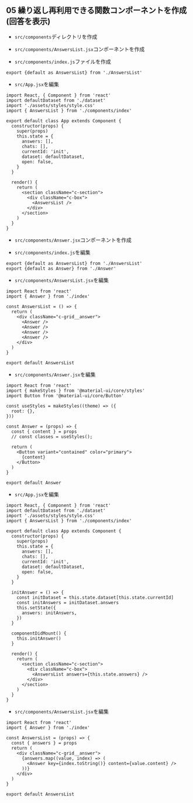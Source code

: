 ## 05 繰り返し再利用できる関数コンポーネントを作成(回答を表示)

+ `src/components`ディレクトリを作成<br>

+ `src/components/AnswersList.jsx`コンポーネントを作成<br>

+ `src/components/index.js`ファイルを作成<br>

```
export {default as AnswersList} from './AnswersList'
```

+ `src/App.jsx`を編集<br>

```
import React, { Component } from 'react'
import defaultDataset from './dataset'
import './assets/styles/style.css'
import { AnswersList } from './components/index'

export default class App extends Component {
  constructor(props) {
    super(props)
    this.state = {
      answers: [],
      chats: [],
      currentId: 'init',
      dataset: defaultDataset,
      open: false,
    }
  }

  render() {
    return (
      <section className="c-section">
        <div className="c-box">
          <AnswersList />
        </div>
      </section>
    )
  }
}
```

+ `src/components/Answer.jsx`コンポーネントを作成<br>

+ `src/components/index.js`を編集<br>

```
export {default as AnswersList} from './AnswersList'
export {default as Answer} from './Answer'
```

+ `src/components/AnswersList.jsx`を編集<br>

```
import React from 'react'
import { Answer } from './index'

const AnswersList = () => {
  return (
    <div className="c-grid__answer">
      <Answer />
      <Answer />
      <Answer />
      <Answer />
    </div>
  )
}

export default AnswersList
```

+ `src/components/Answer.jsx`を編集<br>

```
import React from 'react'
import { makeStyles } from '@material-ui/core/styles'
import Button from '@material-ui/core/Button'

const useStyles = makeStyles((theme) => ({
  root: {},
}))

const Answer = (props) => {
  const { content } = props
  // const classes = useStyles();

  return (
    <Button variant="contained" color="primary">
      {content}
    </Button>
  )
}

export default Answer
```

+ `src/App.jsx`を編集<br>

```
import React, { Component } from 'react'
import defaultDataset from './dataset'
import './assets/styles/style.css'
import { AnswersList } from './components/index'

export default class App extends Component {
  constructor(props) {
    super(props)
    this.state = {
      answers: [],
      chats: [],
      currentId: 'init',
      dataset: defaultDataset,
      open: false,
    }
  }

  initAnswer = () => {
    const initDataset = this.state.dataset[this.state.currentId]
    const initAnswers = initDataset.answers
    this.setState({
      answers: initAnswers,
    })
  }

  componentDidMount() {
    this.initAnswer()
  }

  render() {
    return (
      <section className="c-section">
        <div className="c-box">
          <AnswersList answers={this.state.answers} />
        </div>
      </section>
    )
  }
}
```

+ `src/components/AnswersList.jsx`を編集<br>

```
import React from 'react'
import { Answer } from './index'

const AnswersList = (props) => {
  const { answers } = props
  return (
    <div className="c-grid__answer">
      {answers.map((value, index) => (
        <Answer key={index.toString()} content={value.content} />
      ))}
    </div>
  )
}

export default AnswersList
```
